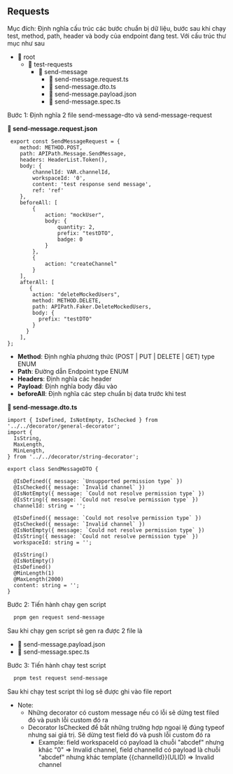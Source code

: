 ## Requests
Mục đích: Định nghĩa cấu trúc các bước chuẩn bị dữ liệu, bước sau khi chạy test, method, path, header và body của endpoint đang test. Với cấu trúc thư mục như sau

- 📂 root
  - 📂 test-requests
    - 📂 send-message
      - 📄 send-message.request.ts
      - 📄 send-message.dto.ts
      - 📄 send-message.payload.json
      - 📄 send-message.spec.ts

Bước 1: Định nghĩa 2 file send-message-dto và send-message-request

**📄 send-message.request.json**
``` 
 export const SendMessageRequest = {
    method: METHOD.POST,
    path: APIPath.Message.SendMessage,
    headers: HeaderList.Token(),
    body: {
        channelId: VAR.channelId,
        workspaceId: '0',
        content: 'test response send message',
        ref: 'ref'
    },
    beforeAll: [
        {
            action: "mockUser",
            body: {
                quantity: 2,
                prefix: "testDTO",
                badge: 0
            }
        },
        {
            action: "createChannel"
        }
    ],
    afterAll: [
       {
        action: "deleteMockedUsers",
        method: METHOD.DELETE,
        path: APIPath.Faker.DeleteMockedUsers,
        body: {
          prefix: "testDTO"
        }
      }
    ],
};
```

+ **Method**: Định nghĩa phương thức (POST | PUT | DELETE | GET) type ENUM
+ **Path**: Đường dẫn Endpoint type ENUM
+ **Headers**: Định nghĩa các header
+ **Payload**: Định nghĩa body đầu vào
+ **beforeAll**: Định nghĩa các step chuẩn bị data trước khi test

**📄 send-message.dto.ts**
``` 
import { IsDefined, IsNotEmpty, IsChecked } from '../../decorator/general-decorator';
import {
  IsString,
  MaxLength,
  MinLength,
} from '../../decorator/string-decorator';

export class SendMessageDTO {

  @IsDefined({ message: `Unsupported permission type` })
  @IsChecked({ message: `Invalid channel` })
  @IsNotEmpty({ message: `Could not resolve permission type` })
  @IsString({ message: `Could not resolve permission type` })
  channelId: string = '';

  @IsDefined({ message: `Could not resolve permission type` })
  @IsChecked({ message: `Invalid channel` })
  @IsNotEmpty({ message: `Could not resolve permission type` })
  @IsString({ message: `Could not resolve permission type` })
  workspaceId: string = '';

  @IsString()
  @IsNotEmpty()
  @IsDefined()
  @MinLength(1)
  @MaxLength(2000)
  content: string = '';
}
```

Bước 2: Tiến hành chạy gen script

```bash
  pnpm gen request send-message
```
  Sau khi chạy gen script sẽ gen ra được 2 file là 
  - 📄 send-message.payload.json
  - 📄 send-message.spec.ts

Bước 3: Tiến hành chạy test script

```bash
  pnpm test request send-message
```
  Sau khi chạy test script thì log sẽ được ghi vào file report 


- Note:
  + Những decorator có custom message nếu có lỗi sẽ dừng test filed đó và push lỗi custom đó ra 
  + Decorator IsChecked để bắt những trường hợp ngoại lệ đúng typeof nhưng sai giá trị. Sẽ dừng test field đó và push lỗi custom đó ra
    + Example: field workspaceId có payload là chuỗi "abcdef" nhưng khác "0" => Invalid channel, field channelId có payload là chuỗi "abcdef" nhưng khác template {{channelId}}(ULID) => Invalid channel


